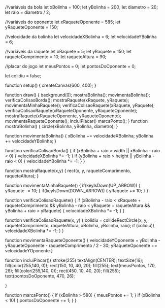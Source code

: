 //variáveis da bola
let xBolinha = 100;
let yBolinha = 200;
let diametro = 20;
let raio = diametro / 2;

//variáveis do oponente
let xRaqueteOponente = 585;
let yRaqueteOponente = 150;

//velocidade da bolinha
let velocidadeXBolinha = 6;
let velocidadeYBolinha = 6;

//variáveis da raquete
let xRaquete = 5;
let yRaquete = 150;
let raqueteComprimento = 10;
let raqueteAltura = 90;

//placar do jogo
let meusPontos = 0;
let pontosDoOponente = 0;


let colidiu = false;

function setup() {
  createCanvas(600, 400);
}

function draw() {
    background(0);
    mostraBolinha();
    movimentaBolinha();
    verificaColisaoBorda();
    mostraRaquete(xRaquete, yRaquete);
    movimentaMinhaRaquete();
    verificaColisaoRaquete(xRaquete, yRaquete);
    verificaColisaoRaquete(xRaqueteOponente, yRaqueteOponente);
    mostraRaquete(xRaqueteOponente, yRaqueteOponente);
    movimentaRaqueteOponente();
    incluiPlacar() 
    marcaPonto();
}
function mostraBolinha() {
  circle(xBolinha, yBolinha, diametro);
}

function movimentaBolinha() {
  xBolinha += velocidadeXBolinha;
  yBolinha += velocidadeYBolinha;
}

function verificaColisaoBorda() {
  if (xBolinha + raio > width || xBolinha - raio < 0) {
    velocidadeXBolinha *= -1;
  }
  if (yBolinha + raio > height || yBolinha - raio < 0) {
    velocidadeYBolinha *= -1;
  }
}

function mostraRaquete(x,y) {
    rect(x, y, raqueteComprimento, raqueteAltura);
}

function movimentaMinhaRaquete() {
  if(keyIsDown(UP_ARROW)) {
    yRaquete -= 10;
  }
  if(keyIsDown(DOWN_ARROW)) {
    yRaquete += 10;
  }
}

function verificaColisaoRaquete() {
  if (xBolinha - raio < xRaquete + raqueteComprimento && yBolinha - raio < yRaquete + raqueteAltura && yBolinha + raio > yRaquete) {
    velocidadeXBolinha *= -1;
  }
}

function verificaColisaoRaquete(x, y) {
    colidiu = collideRectCircle(x, y, raqueteComprimento, raqueteAltura, xBolinha, yBolinha, raio);
    if (colidiu){
        velocidadeXBolinha *= -1;
  }
}

function movimentaRaqueteOponente() {
    velocidadeYOponente = yBolinha - yRaqueteOponente - raqueteComprimento / 2 - 30;
    yRaqueteOponente += velocidadeYOponente
}


function incluiPlacar(){
  stroke(255)
    textAlign(CENTER);
    textSize(16);
    fill(color(255,140, 0));
    rect(150, 10, 40, 20);
    fill(255);
    text(meusPontos, 170, 26);
    fill(color(255,140, 0));
    rect(450, 10, 40, 20);
    fill(255);
    text(pontosDoOponente, 470, 26);



}


function marcaPonto() {
  if (xBolinha > 580) {
    meusPontos += 1;
  }
  if (xBolinha < 10) {
    pontosDoOponente += 1;
  }
}


